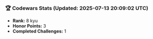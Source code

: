 ### 🏆 Codewars Stats (Updated: 2025-07-13 20:09:02 UTC)

- **Rank:** 8 kyu
- **Honor Points:** 3
- **Completed Challenges:** 1
